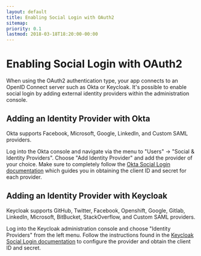 ```yaml
---
layout: default
title: Enabling Social Login with OAuth2
sitemap:
priority: 0.1
lastmod: 2018-03-18T18:20:00-00:00
---
```

# Enabling Social Login with OAuth2

When using the OAuth2 authentication type, your app connects to an OpenID Connect server such as Okta or Keycloak.  It's possible to enable social login by adding external identity providers within the administration console.

## Adding an Identity Provider with Okta

Okta supports Facebook, Microsoft, Google, LinkedIn, and Custom SAML providers.

Log into the Okta console and navigate via the menu to "Users" -> "Social & Identity Providers".  Choose "Add Identity Provider" and add the provider of your choice.  Make sure to completely follow the [Okta Social Login documentation](https://developer.okta.com/authentication-guide/social-login/) which guides you in obtaining the client ID and secret for each provider.

## Adding an Identity Provider with Keycloak

Keycloak supports GitHub, Twitter, Facebook, Openshift, Google, Gitlab, LinkedIn, Microsoft, BitBucket, StackOverflow, and Custom SAML providers.

Log into the Keycloak administration console and choose "Identity Providers" from the left menu.  Follow the instructions found in the [Keycloak Social Login documentation](https://www.keycloak.org/docs/latest/server_admin/index.html#social-identity-providers) to configure the provider and obtain the client ID and secret.